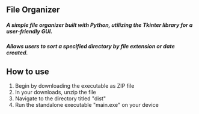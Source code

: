## File Organizer 

##### A simple file organizer built with Python, utilizing the Tkinter library for a user-friendly GUI. 
##### Allows users to sort a specified directory by file extension or date created. 

## How to use

1. Begin by downloading the executable as ZIP file
2. In your downloads, unzip the file
3. Navigate to the directory titled "dist"
4. Run the standalone executable "main.exe" on your device
